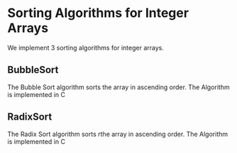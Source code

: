 # Sorting Algorithms for Integer Arrays
We implement 3 sorting algorithms for integer arrays.

## BubbleSort
The Bubble Sort algorithm sorts the array in ascending order.
The Algorithm is implemented in C

## RadixSort
The Radix Sort algorithm sorts rthe array in ascending order.
The Algorithm is implemented in C
